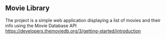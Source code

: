## Movie Library

The project is a simple web application displaying a list of movies and their info using the Movie Database API https://developers.themoviedb.org/3/getting-started/introduction